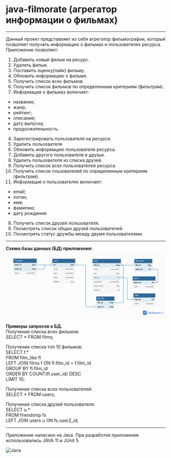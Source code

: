 # java-filmorate (агрегатор информации о фильмах)
---
Данный проект представляет из себя агрегатор фильмографии, который позволяет получать информацию о фильмах и
пользователях ресурса.  
Приложение позволяет:
1. Добавить новый фильм на ресурс.
2. Удалить фильм.
3. Поставить оценку(лайк) фильму.
4. Обновить информацию о фильме.
5. Получить список всех фильмов.
6. Получить список фильмов по определенным критериям (фильтрам).
7. Информация о фильмах включает:
 - название;
 - жанр;
 - рейтинг;
 - описание;
 - дату выпуска;
 - продолжительность.
4. Зарегистрировать пользователя на ресурсе.
5. Удалить пользователя
6. Обновить информацию пользователя ресурса.
7. Добавить другого пользователя в друзья.
8. Удалить пользователя из списка друзей.
9. Получить список всех пользователей ресурса.
10. Получить список пльзователей по определенным критериям (фильтрам).
11. Информация о пользователях включает:
 - email;
 - логин;
 - имя;
 - фамилию;
 - дату рождения.
8. Получить список друзей пользователя.
9. Посмотреть список общих друзей пользователей.
10. Посмотреть статус дружбы между двумя пользователями.

---

<b>Схема базы данных (БД) приложения:</b>
![Схема БД приложения filmorate](https://github.com/grigory-pc/java-filmorate/blob/db-scheme/filmorateDBscheme_07.png?raw=true)

<b>Примеры запросов к БД.</b>  
Получение списка всех фильмов:  
SELECT * FROM films;  

Получение списка топ 10 фильмов:  
SELECT f.*  
FROM film_like fl  
LEFT JOIN films f ON fl.film_id = f.film_id  
GROUP BY fl.film_id  
ORDER BY COUNT(fl.user_id) DESC  
LIMIT 10;    

Получение списка всех пользователей:  
SELECT * FROM users;

Получение списка друзей пользователя:  
SELECT u.*  
FROM friendship fs  
LEFT JOIN users u ON fs.user2_id;

---

Приложение написано на Java.
При разработке приложения использовались JAVA 11 и JUnit 5.

![Java](https://img.shields.io/badge/java-%23ED8B00.svg?style=for-the-badge&logo=java&logoColor=white)




